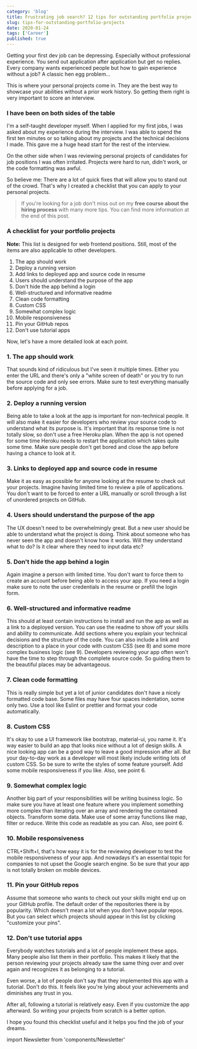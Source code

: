 ```yaml
---
category: 'blog'
title: Frustrating job search? 12 tips for outstanding portfolio projects
slug: tips-for-outstanding-portfolio-projects
date: 2020-01-24
tags: ['Career']
published: true
---
```


Getting your first dev job can be depressing. Especially without professional experience. You send out application after application but get no replies. Every company wants experienced people but how to gain experience without a job? A classic hen egg problem...

This is where your personal projects come in. They are the best way to showcase your abilities without a prior work history. So getting them right is very important to score an interview.

### I have been on both sides of the table

I'm a self-taught developer myself. When I applied for my first jobs, I was asked about my experience during the interview. I was able to spend the first ten minutes or so talking about my projects and the technical decisions I made. This gave me a huge head start for the rest of the interview.

On the other side when I was reviewing personal projects of candidates for job positions I was often irritated. Projects were hard to run, didn't work, or the code formatting was awful.

So believe me: There are a lot of quick fixes that will allow you to stand out of the crowd. That's why I created a checklist that you can apply to your personal projects.

> If you're looking for a job don't miss out on my **free course about the hiring process** with many more tips. You can find more information at the end of this post.

### A checklist for your portfolio projects

**Note:** This list is designed for web frontend positions. Still, most of the items are also applicable to other developers.

1. The app should work
2. Deploy a running version
3. Add links to deployed app and source code in resume
4. Users should understand the purpose of the app
5. Don't hide the app behind a login
6. Well-structured and informative readme
7. Clean code formatting
8. Custom CSS
9. Somewhat complex logic
10. Mobile responsiveness
11. Pin your GitHub repos
12. Don't use tutorial apps

Now, let's have a more detailed look at each point.

### 1. The app should work

That sounds kind of ridiculous but I've seen it multiple times. Either you enter the URL and there's only a "white screen of death" or you try to run the source code and only see errors. Make sure to test everything manually before applying for a job.

### 2. Deploy a running version

Being able to take a look at the app is important for non-technical people. It will also make it easier for developers who review your source code to understand what its purpose is. It's important that its response time is not totally slow, so don't use a free Heroku plan. When the app is not opened for some time Heroku needs to restart the application which takes quite some time. Make sure people don't get bored and close the app before having a chance to look at it.

### 3. Links to deployed app and source code in resume

Make it as easy as possible for anyone looking at the resume to check out your projects. Imagine having limited time to review a pile of applications. You don't want to be forced to enter a URL manually or scroll through a list of unordered projects on GitHub.

### 4. Users should understand the purpose of the app

The UX doesn't need to be overwhelmingly great. But a new user should be able to understand what the project is doing. Think about someone who has never seen the app and doesn't know how it works. Will they understand what to do? Is it clear where they need to input data etc?

### 5. Don't hide the app behind a login

Again imagine a person with limited time. You don't want to force them to create an account before being able to access your app. If you need a login make sure to note the user credentials in the resume or prefill the login form.

### 6. Well-structured and informative readme

This should at least contain instructions to install and run the app as well as a link to a deployed version. You can use the readme to show off your skills and ability to communicate. Add sections where you explain your technical decisions and the structure of the code. You can also include a link and description to a place in your code with custom CSS (see 8) and some more complex business logic (see 9). Developers reviewing your app often won't have the time to step through the complete source code. So guiding them to the beautiful places may be advantageous.

### 7. Clean code formatting

This is really simple but yet a lot of junior candidates don't have a nicely formatted code base. Some files may have four spaces indentation, some only two. Use a tool like Eslint or prettier and format your code automatically.

### 8. Custom CSS

It's okay to use a UI framework like bootstrap, material-ui, you name it. It's way easier to build an app that looks nice without a lot of design skills. A nice looking app can be a good way to leave a good impression after all. But your day-to-day work as a developer will most likely include writing lots of custom CSS. So be sure to write the styles of some feature yourself. Add some mobile responsiveness if you like. Also, see point 6.

### 9. Somewhat complex logic

Another big part of your responsibilities will be writing business logic. So make sure you have at least one feature where you implement something more complex than iterating over an array and rendering the contained objects. Transform some data. Make use of some array functions like map, filter or reduce. Write this code as readable as you can. Also, see point 6.

### 10. Mobile responsiveness

CTRL+Shift+I, that's how easy it is for the reviewing developer to test the mobile responsiveness of your app. And nowadays it's an essential topic for companies to not upset the Google search engine. So be sure that your app is not totally broken on mobile devices.

### 11. Pin your GitHub repos

Assume that someone who wants to check out your skills might end up on your GitHub profile. The default order of the repositories there is by popularity. Which doesn't mean a lot when you don't have popular repos. But you can select which projects should appear in this list by clicking "customize your pins".

### 12. Don't use tutorial apps

Everybody watches tutorials and a lot of people implement these apps. Many people also list them in their portfolio. This makes it likely that the person reviewing your projects already saw the same thing over and over again and recognizes it as belonging to a tutorial.

Even worse, a lot of people don't say that they implemented this app with a tutorial. Don't do this. It feels like you're lying about your achievements and diminishes any trust in you.

After all, following a tutorial is relatively easy. Even if you customize the app afterward. So writing your projects from scratch is a better option.

I hope you found this checklist useful and it helps you find the job of your dreams.

import Newsletter from 'components/Newsletter'

<Newsletter formId="Keo4KT"/>

